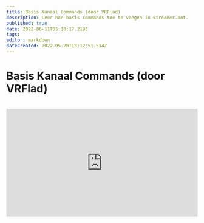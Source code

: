 ```yaml
---
title: Basis Kanaal Commands (door VRFlad)
description: Leer hoe basis commands toe te voegen in Streamer.bot.
published: true
date: 2022-06-11T05:10:17.210Z
tags:
editor: markdown
dateCreated: 2022-05-20T18:12:51.514Z
---
```


# Basis Kanaal Commands (door VRFlad)
<br>
<iframe src="https://www.youtube.com/embed/C1AO1EBVpks" title="YouTube video player" frameborder="0" allow="accelerometer; autoplay; clipboard-write; encrypted-media; gyroscope; picture-in-picture; fullscreen" allow fullscreen style="border: none; max-width: 100%; width: 100%; aspect-ratio: 16/9;"></iframe>